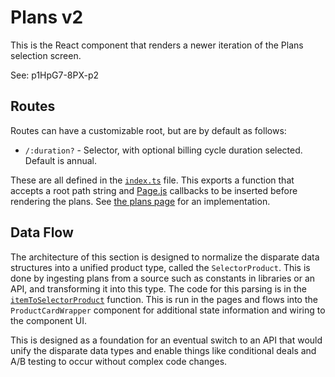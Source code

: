 # Plans v2

This is the React component that renders a newer iteration of the Plans selection screen.

See: p1HpG7-8PX-p2

## Routes

Routes can have a customizable root, but are by default as follows:

- `/:duration?` - Selector, with optional billing cycle duration selected. Default is annual.

These are all defined in the [`index.ts`](https://github.com/automattic/wp-calypso/blob/3006a0e1f189703639c43df5a9a74737cd77a0f4/client/my-sites/plans/jetpack-plans/index.ts#L16-L20) file. This exports a function that accepts a root path string and [Page.js](https://visionmedia.github.io/page.js/) callbacks to be inserted before rendering the plans. See [the plans page](https://github.com/automattic/wp-calypso/blob/3006a0e1f189703639c43df5a9a74737cd77a0f4/client/my-sites/plans/index.js#L26-L42) for an implementation.

## Data Flow

The architecture of this section is designed to normalize the disparate data structures into a unified product type, called the `SelectorProduct`. This is done by ingesting plans from a source such as constants in libraries or an API, and transforming it into this type. The code for this parsing is in the [`itemToSelectorProduct`](https://github.com/automattic/wp-calypso/blob/cf0c02b4546086967d5263a36b46866727cf0d2f/client/my-sites/plans/jetpack-plans/utils.ts#L198-L258) function. This is run in the pages and flows into the `ProductCardWrapper` component for additional state information and wiring to the component UI.

This is designed as a foundation for an eventual switch to an API that would unify the disparate data types and enable things like conditional deals and A/B testing to occur without complex code changes.
